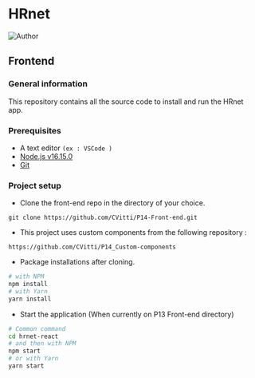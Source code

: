 # HRnet

![Author](<https://img.shields.io/badge/Author-Cl%C3%A9ment%20VITTI-blue>)

## Frontend

### General information

This repository contains all the source code to install and run the HRnet app.

### Prerequisites

- A text editor `(ex : VSCode )`
- [Node.js v16.15.0](https://nodejs.org/en/)
- [Git](https://git-scm.com/)

### Project setup

- Clone the front-end repo in the directory of your choice.

````
git clone https://github.com/CVitti/P14-Front-end.git
````

- This project uses custom components from the following repository :

````
https://github.com/CVitti/P14_Custom-components
````

- Package installations after cloning.

```bash
# with NPM
npm install
# with Yarn
yarn install
```

- Start the application (When currently on P13 Front-end directory)

```bash
# Common command
cd hrnet-react
# and then with NPM
npm start
# or with Yarn
yarn start
```